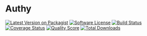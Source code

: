 # Authy

[![Latest Version on Packagist](https://img.shields.io/packagist/v/ck-developer/authy.svg?style=flat-square)](https://packagist.org/packages/ck-developer/authy)
[![Software License](https://img.shields.io/badge/license-MIT-brightgreen.svg?style=flat-square)](LICENSE.md)
[![Build Status](https://img.shields.io/travis/ck-developer/authy/master.svg?style=flat-square)](https://travis-ci.org/ck-developer/authy)
[![Coverage Status](https://img.shields.io/scrutinizer/coverage/g/ck-developer/authy.svg?style=flat-square)](https://scrutinizer-ci.com/g/ck-developer/authy/code-structure)
[![Quality Score](https://img.shields.io/scrutinizer/g/ck-developer/authy.svg?style=flat-square)](https://scrutinizer-ci.com/g/ck-developer/authy)
[![Total Downloads](https://img.shields.io/packagist/dt/ck-developer/authy.svg?style=flat-square)](https://packagist.org/packages/ck-developer/authy)
